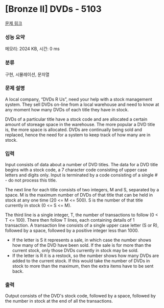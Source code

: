 # [Bronze II] DVDs - 5103 

[문제 링크](https://www.acmicpc.net/problem/5103) 

### 성능 요약

메모리: 2024 KB, 시간: 0 ms

### 분류

구현, 시뮬레이션, 문자열

### 문제 설명

<p>A local company, “DVDs R Us”, need your help with a stock management system. They sell DVDs on-line from a local warehouse and need to know at any moment how many DVDs of each title they have in stock.</p>

<p>DVDs of a particular title have a stock code and are allocated a certain amount of storeage space in the warehouse. The more popular a DVD title is, the more space is allocated. DVDs are continually being sold and replaced, hence the need for a system to keep track of how many are in stock.</p>

### 입력 

 <p>Input consists of data about a number of DVD titles. The data for a DVD title begins with a stock code, a 7 character code consisting of upper case letters and digits only. Input is terminated by a code consisting of a single # - do not process this title.</p>

<p>The next line for each title consists of two integers, M and S, separated by a space. M is the maximum number of DVDs of that title that can be held in stock at any one time (20 <= M <= 500). S is the number of that title currently in stock (0 <= S <= M).</p>

<p>The third line is a single integer, T, the number of transactions to follow (0 < T <= 100). There then follow T lines, each containing details of 1 transaction. A transaction line consists of a single upper case letter (S or R), followed by a space, followed by a positive integer less than 1000.</p>

<ul>
	<li>If the letter is S it represents a sale, in which case the number shows how many of the DVD have been sold. If the sale is for more than the current stock, only those DVDs currently in stock may be sold.</li>
	<li>If the letter is R it is a restock, so the number shows how many DVDs are added to the current stock. If this would take the number of DVDs in stock to more than the maximum, then the extra items have to be sent back. </li>
</ul>

### 출력 

 <p>Output consists of the DVD's stock code, followed by a space, followed by the number in stock at the end of all the transactions.</p>


